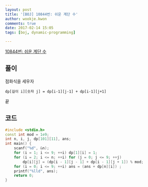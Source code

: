 ```yaml
---
layout: post
title: '[BOJ] 10844번: 쉬운 계단 수'
author: wookje.kwon
comments: true
date: 2017-02-14 15:05
tags: [boj, dynamic-programming]

---
```


[10844번: 쉬운 계단 수](https://www.acmicpc.net/problem/10844)

## 풀이

점화식을 세우자  

`dp[길이 i][숫자 j] = dp[i-1][j-1] + dp[i-1][j+1]`  

끝  

## 코드

```cpp
#include <stdio.h>
const int mod = 1e9;
int n, i, j, dp[101][11], ans;
int main() {
	scanf("%d", &n);
	for (i = 1; i <= 9; ++i) dp[1][i] = 1;
	for (i = 2; i <= n; ++i) for (j = 0; j <= 9; ++j)
		dp[i][j] = (dp[i - 1][j - 1] + dp[i - 1][j + 1]) % mod;
	for (i = 0; i <= 9; ++i) ans = (ans + dp[n][i]) ;
	printf("%lld", ans);
	return 0;
}
```